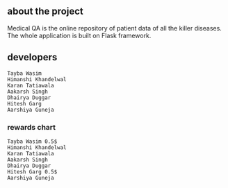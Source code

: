 ## about the project
Medical QA is the online repository of patient data of all the killer diseases.
The whole application is built on Flask framework.

## developers
```
Tayba Wasim
Himanshi Khandelwal
Karan Tatiawala
Aakarsh Singh
Dhairya Duggar
Hitesh Garg
Aarshiya Guneja

```

### rewards chart

```
Tayba Wasim 0.5$
Himanshi Khandelwal
Karan Tatiawala
Aakarsh Singh
Dhairya Duggar
Hitesh Garg 0.5$
Aarshiya Guneja

```
